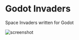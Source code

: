 Godot Invaders
==============
Space Invaders written for Godot 

![screenshot](https://simonalanjones.github.io/godot-invaders-screenshot1.png "Screenshot")
